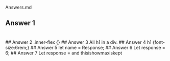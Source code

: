 Answers.md

## Answer 1
<h1 id="first field"></h1>
## Answer 2
.inner-flex {}
## Answer 3
All h1 in a div.
## Answer 4
h1 {font-size:6rem;}
## Answer 5
let name = Response;
## Answer 6 
Let response = 6;
## Answer 7
Let response = and thisishowmaxiskept

